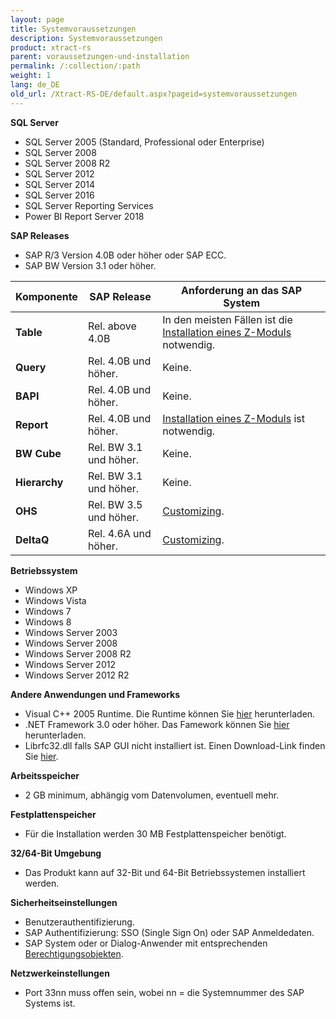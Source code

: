 ```yaml
---
layout: page
title: Systemvoraussetzungen
description: Systemvoraussetzungen
product: xtract-rs
parent: voraussetzungen-und-installation
permalink: /:collection/:path
weight: 1
lang: de_DE
old_url: /Xtract-RS-DE/default.aspx?pageid=systemvoraussetzungen
---
```


**SQL Server**
 	
- SQL Server 2005 (Standard, Professional oder Enterprise)
- SQL Server 2008
- SQL Server 2008 R2
- SQL Server 2012
- SQL Server 2014
- SQL Server 2016
- SQL Server Reporting Services
- Power BI Report Server 2018

**SAP Releases**
 	
- SAP R/3 Version 4.0B oder höher oder SAP ECC.
- SAP BW Version 3.1 oder höher.

| Komponente    | SAP Release            | Anforderung an das SAP System                                        |
|---------------|------------------------|----------------------------------------------------------------------|
| **Table**     | Rel. above 4.0B        | In den meisten Fällen ist die [Installation eines Z-Moduls](../../sap-customizing/funktionsbaustein-fuer-table-komprimierung) notwendig. |
| **Query**     | Rel. 4.0B und höher.   | Keine.                                                               |
| **BAPI**      | Rel. 4.0B und höher.   | Keine.                                                               |
| **Report**    | Rel. 4.0B und höher.   | [Installation eines Z-Moduls](../../sap-customizing/funktionsbaustein-fuer-table-komprimierung) ist notwendig.                           |
| **BW Cube**   | Rel. BW 3.1 und höher. | Keine.                                                               |
| **Hierarchy** | Rel. BW 3.1 und höher. | Keine.                                                               |
| **OHS**       | Rel. BW 3.5 und höher. | [Customizing](../../sap-customizing/vorbereitung-fuer-ohs-im-bw).                                                         |
| **DeltaQ**    | Rel. 4.6A und höher.   | [Customizing](../../sap-customizing/vorbereitung-fuer-ohs-im-bw).                                                         |

**Betriebssystem**
 	
- Windows XP
- Windows Vista
- Windows 7
- Windows 8
- Windows Server 2003
- Windows Server 2008
- Windows Server 2008 R2
- Windows Server 2012
- Windows Server 2012 R2

**Andere Anwendungen und Frameworks**
 	
- Visual C++ 2005 Runtime. Die Runtime können Sie [hier](https://www.microsoft.com/en-us/download/details.aspx?id=14431) herunterladen.
- .NET Framework 3.0 oder höher. Das Famework können Sie [hier](https://www.microsoft.com/en-us/download/details.aspx?id=21) herunterladen.
- Librfc32.dll falls SAP GUI nicht installiert ist. Einen Download-Link finden Sie [hier](https://my.theobald-software.com/index.php?/Knowledgebase/Article/View/54/9/useful-links).

**Arbeitsspeicher**
 	
- 2 GB minimum, abhängig vom Datenvolumen, eventuell mehr.

**Festplattenspeicher**
 	
- Für die Installation werden 30 MB Festplattenspeicher benötigt.

**32/64-Bit Umgebung**
 	
- Das Produkt kann auf 32-Bit und 64-Bit Betriebssystemen installiert werden.

**Sicherheitseinstellungen**
 	
- Benutzerauthentifizierung.
- SAP Authentifizierung: SSO (Single Sign On) oder SAP Anmeldedaten.
- SAP System oder or Dialog-Anwender mit entsprechenden [Berechtigungsobjekten](https://my.theobald-software.com/index.php?/Knowledgebase/Article/View/7/67/authority-objects).

**Netzwerkeinstellungen**
 	
- Port 33nn muss offen sein, wobei nn = die Systemnummer des SAP Systems ist.